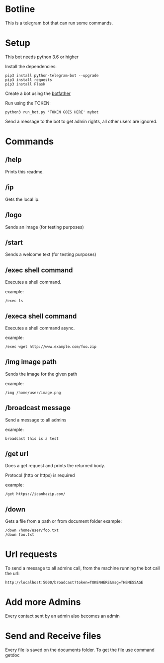 # Botline

This is a telegram bot that can run some commands.

# Setup

This bot needs python 3.6 or higher

Install the dependencies:

```
pip3 install python-telegram-bot --upgrade
pip3 install requests
pip3 install Flask
```

Create a bot using the [botfather](https://core.telegram.org/bots#3-how-do-i-create-a-bot)

Run using the TOKEN:

```
python3 run_bot.py 'TOKEN GOES HERE' mybot
```

Send a message to the bot to get admin rights, all other users are ignored.

# Commands

## /help

Prints this readme.

## /ip

Gets the local ip.

## /logo

Sends an image (for testing purposes)

## /start

Sends a welcome text (for testing purposes)

## /exec shell command

Executes a shell command. 

example: 
```
/exec ls
```

## /execa shell command

Executes a shell command async. 

example: 
```
/exec wget http://www.example.com/foo.zip
```

## /img image path

Sends the image for the given path

example: 

```
/img /home/user/image.png
```
## /broadcast message

Send a message to all admins

example: 

```
broadcast this is a test
```

## /get url 

Does a get request and prints the returned body.

Protocol (http or https) is required

example: 
```
/get https://icanhazip.com/
```

## /down

Gets a file from a path or from document folder
example:
```
/down /home/user/foo.txt
/down foo.txt
```

# Url requests

To send a message to all admins call, from the machine running the bot call the url:
```
http://localhost:5000/broadcast?token=TOKENHERE&msg=THEMESSAGE
```

# Add more Admins

Every contact sent by an admin also becomes an admin

# Send and Receive files

Every file is saved on the documents folder. To get the file use command getdoc
